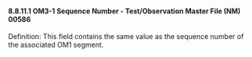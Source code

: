 #### 8.8.11.1 OM3-1 Sequence Number - Test/Observation Master File (NM) 00586

Definition: This field contains the same value as the sequence number of the associated OM1 segment.
